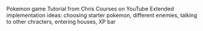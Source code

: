 Pokemon game 
Tutorial from Chris Courses on YouTube
Extended implementation ideas: choosing starter pokemon, different enemies, talking to other chracters, entering houses, XP bar
